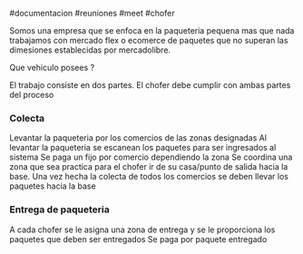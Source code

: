 #documentacion #reuniones #meet #chofer

Somos una empresa que se enfoca en la paqueteria pequena mas que nada trabajamos con mercado flex o ecomerce de paquetes que no superan las dimesiones establecidas por mercadolibre.

Que vehiculo posees ?


El trabajo consiste en dos partes. El chofer debe cumplir con ambas partes del proceso

### Colecta
Levantar la paqueteria por los comercios de las zonas designadas
	Al levantar la paqueteria se escanean los paquetes para ser ingresados al sistema
Se paga un fijo por comercio dependiendo la zona
Se coordina una zona que sea practica para el chofer ir de su casa/punto de salida hacia la base.
Una vez hecha la colecta de todos los comercios se deben llevar los paquetes hacia la base

### Entrega de paqueteria
A cada chofer se le asigna una zona de entrega y se le proporciona los paquetes que deben ser entregados
Se paga por paquete entregado

